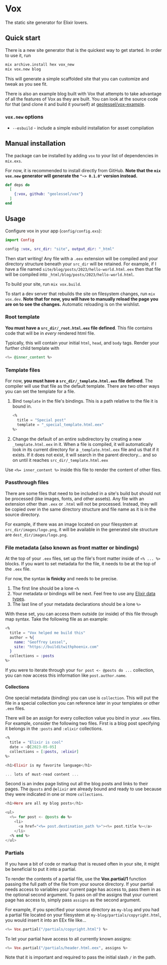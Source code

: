 # Vox

The static site generator for Elixir lovers.

## Quick start

There is a new site generator that is the quickest way to get started.
In order to use it, run

```bash
mix archive.install hex vox_new
mix vox.new blog
```

This will generate a simple scaffolded site that you can customize and tweak as you see fit.

There is also an example blog built with Vox that attempts to take advantage of all the features of Vox as they are built.
You can look at the source code for that (and clone it and build it yourself) at [geolessel/vox-example](https://github.com/geolessel/vox-example).

### `vox.new` options

- `--esbuild` - include a simple esbuild installation for asset compilation

## Manual installation

The package can be installed by adding `vox` to your list of dependencies in `mix.exs`.

For now, it is recommended to install directly from GitHub.
**Note that the `mix vox.new` generator will generate the `"~> 0.1.0"` version instead.**

```elixir
def deps do
  [
    {:vox, github: "geolessel/vox"}
  ]
end
```

## Usage

Configure vox in your app (`config/config.exs`):

```elixir
import Config

config :vox, src_dir: "site", output_dir: "_html"
```

Then start writing!
Any file with a `.eex` extension will be compiled and your directory structure beneath your `src_dir` will be retained.
For example, if I have a file named `site/blog/posts/2023/hello-world.html.eex` then that file will be compiled into `_html/blog/posts/2023/hello-world.html`.

To build your site, run `mix vox.build`.

To start a dev server that rebuilds the site on filesystem changes, run `mix vox.dev`.
**Note that for now, you will have to manually reload the page you are on to see the changes.**
Automatic reloading is on the wishlist.

### Root template

**You must have a `src_dir/_root.html.eex` file defined**.
This file contains code that will be in _every_ rendered html file.

Typically, this will contain your initial `html`, `head`, and `body` tags.
Render your further child template with

```elixir
<%= @inner_content %>
```

### Template files

For now, **you must have a `src_dir/_template.html.eex` file defined**.
The compiler will use that file as the default template.
There are two other ways you can set the template for a file.

1. Bind `template` in the file's bindings. This is a path relative to the file it is bound in.

   ```elixir
   <%
     title = "Special post"
     template = "_special_template.html.eex"
   %>
   ```

2. Change the default of an entire subdirectory by creating a new `_template.html.eex` in it.
When a file is compiled, it will automatically look in its current directory for a `_template.html.eex` file and us that if it exists.
If it does not exist, it will search in the parent directory... and so on until it reaches `src_dir/_template.html.eex`

Use `<%= inner_content %>` inside this file to render the content of other files.

### Passthrough files

There are some files that need to be included in a site's build but should not be processed (like images, fonts, and other assets).
Any file with an extension other than `.eex` or `.html` will not be processed.
Instead, they will be copied over in the same directory structure and file name as it is in the source directory.

For example, if there was an image located on your filesystem at `src_dir/images/logo.png`, it will be available in the generated site structure are `dest_dir/images/logo.png`.

### File metadata (also known as front matter or bindings)

At the top of your `.eex` files, set up the file's front matter inside of `<% ... %>` blocks.
If you want to set metadata for the file, it needs to be at the top of the `.eex` file.

For now, the syntax **is finicky** and needs to be precise.
1. The first line should be a lone `<%`
2. Your metadata or bindings will be next. Feel free to use any [Elixir data types](https://hexdocs.pm/elixir/syntax-reference.html#data-types).
3. The last line of your metadata declarations should be a lone `%>`

With these set, you can access them outside (or inside) of this file through map syntax.
Take the following file as an example:

```elixir
<%
  title = "Vox helped me build this"
  author = %{
    name: "Geoffrey Lessel",
    site: "https://builditwithphoenix.com"
  }
  collections = :posts
%>
```

If you were to iterate through your `for post <- @posts do ...` collection, you can now access this information like `post.author.name`.

#### Collections

One special metadata (binding) you can use is `collection`.
This will put the file in a special collection you can reference later in your templates or other `.eex` files.

There will be an assign for every collection value you bind in your `.eex` files.
For example, consider the following two files.
First is a blog post specifying it belongs in the `:posts` and `:elixir` collections.

```elixir
<%
  title = "Elixir is cool"
  date = ~D[2023-05-05]
  collections = [:posts, :elixir]
%>

<h1>Elixir is my favorite language</h1>

... lots of must-read content ...
```

Second is an index page listing out all the blog posts and links to their pages.
The `@posts` and `@elixir` are already bound and ready to use because they were indicated in one or more `collections`.

```elixir
<h1>Here are all my blog posts</h1>

<ul>
  <%= for post <- @posts do %>
    <li>
      <a href="<%= post.destination_path %>"><%= post.title %></a>
    </li>
  <% end %>
</ul>
```

### Partials

If you have a bit of code or markup that is reused often in your site, it might be beneficial to put it into a partial.

To render the contents of a partial file, use the **Vox.partial/1** function passing the full path of the file from your source directory.
If your partial needs access to variables your current page has access to, pass them in as the optional second argument.
To pass on _all_ the assigns that your current page has access to, simply pass `assigns` as the second argument.

For example, if you specified your source directory as `my-blog` and you had a partial file located on your filesystem at `my-blog/partials/copyright.html`, you would insert it into an EEx file like...

```elixir
<%= Vox.partial("/partials/copyright.html") %>
```

To let your partial have access to all currently known assigns:

```elixir
<%= Vox.partial("/partials/header.html.eex", assigns %>
```

Note that it is important and required to pass the initial slash `/` in the path.
